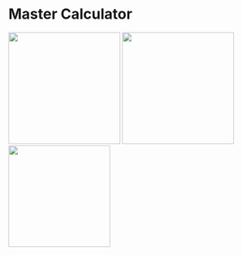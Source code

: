 <h1>Master Calculator</h1>
<P>
<image src="https://github.com/Bhavesh5650/Master-Calculator/assets/154861433/9e46480b-51af-4a9a-85fb-564fb2515c41" width = "220px"/>
<image src="https://github.com/Bhavesh5650/Master-Calculator/assets/154861433/4e682709-5133-4387-aa37-0f7abd71a86c" width = "220px" />
<image src="https://github.com/Bhavesh5650/Master-Calculator/assets/154861433/b9a62c2f-083e-40e5-92e2-687c00723b47" width = "200px"
</P>
